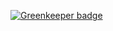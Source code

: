 
[![Greenkeeper badge](https://badges.greenkeeper.io/killtheliterate/redux-saga-catch.svg)](https://greenkeeper.io/)

